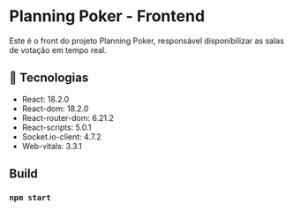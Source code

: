 # Planning Poker - Frontend

Este é o front do projeto Planning Poker, responsável disponibilizar as salas de votação em tempo real.

## 🚀 Tecnologias

- React: 18.2.0
- React-dom: 18.2.0
- React-router-dom: 6.21.2
- React-scripts: 5.0.1
- Socket.io-client: 4.7.2
- Web-vitals: 3.3.1


## Build

### `npm start`


